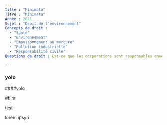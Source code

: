 ```yaml
---
title : "Minimata"
Titre : "Minimata"
Année : 2021
Sujet : "Droit de l'environnement"
Concepts de droit : 
  - "Santé"
  - "Environnement"
  - "Empoisonnement au mercure"
  - "Pollution industrielle"
  - "Responsabilité civile"
Questions de droit : Est-ce que les corporations sont responsables envers des citoyens affectés par leurs actions? 

---
```

### yolo

####yolo

#film

test

lorem ipsyn